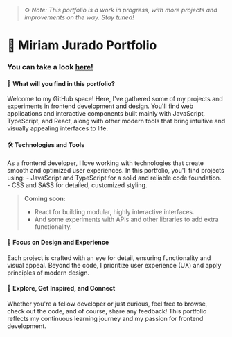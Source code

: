 > ⚙️ *Note: This portfolio is a work in progress, with more projects and improvements on the way. Stay tuned!*

<h1>📁 Miriam Jurado Portfolio</h1>
<h3>You can take a look <a href="https://jcmiriam.github.io/MJC_portfolio/">here!</a></h3>

<h4>👋 What will you find in this portfolio?</h4>
Welcome to my GitHub space! Here, I've gathered some of my projects and experiments in frontend development and design. You'll find web applications and interactive components built mainly with JavaScript, TypeScript, and React, along with other modern tools that bring intuitive and visually appealing interfaces to life.

<h4>🛠 Technologies and Tools</h4>
As a frontend developer, I love working with technologies that create smooth and optimized user experiences. In this portfolio, you'll find projects using:
- JavaScript and TypeScript for a solid and reliable code foundation.
- CSS and SASS for detailed, customized styling.

> **Coming soon:**
> - React for building modular, highly interactive interfaces.
> - And some experiments with APIs and other libraries to add extra functionality.

<h4>🎨 Focus on Design and Experience</h4>
Each project is crafted with an eye for detail, ensuring functionality and visual appeal. Beyond the code, I prioritize user experience (UX) and apply principles of modern design.

<h4>👀 Explore, Get Inspired, and Connect</h4>
Whether you're a fellow developer or just curious, feel free to browse, check out the code, and of course, share any feedback! This portfolio reflects my continuous learning journey and my passion for frontend development.
